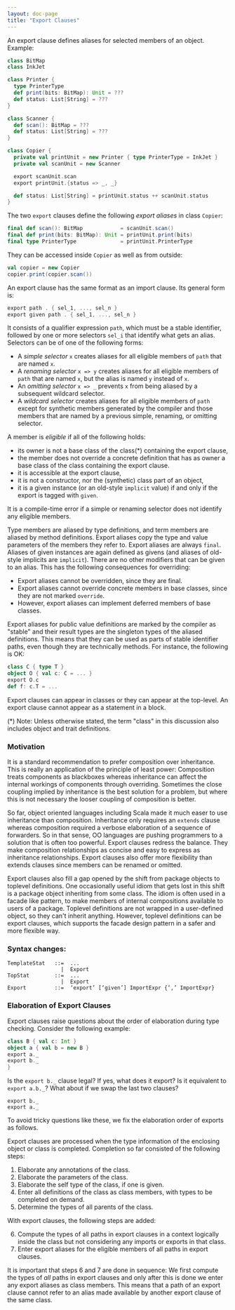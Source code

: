 ```yaml
---
layout: doc-page
title: "Export Clauses"
---
```


An export clause defines aliases for selected members of an object. Example:
```scala
class BitMap
class InkJet

class Printer {
  type PrinterType
  def print(bits: BitMap): Unit = ???
  def status: List[String] = ???
}

class Scanner {
  def scan(): BitMap = ???
  def status: List[String] = ???
}

class Copier {
  private val printUnit = new Printer { type PrinterType = InkJet }
  private val scanUnit = new Scanner

  export scanUnit.scan
  export printUnit.{status => _, _}

  def status: List[String] = printUnit.status ++ scanUnit.status
}
```
The two `export` clauses define the following _export aliases_ in class `Copier`:
```scala
final def scan(): BitMap            = scanUnit.scan()
final def print(bits: BitMap): Unit = printUnit.print(bits)
final type PrinterType              = printUnit.PrinterType
```
They can be accessed inside `Copier` as well as from outside:
```scala
val copier = new Copier
copier.print(copier.scan())
```
An export clause has the same format as an import clause. Its general form is:
```scala
export path . { sel_1, ..., sel_n }
export given path . { sel_1, ..., sel_n }
```
It consists of a qualifier expression `path`, which must be a stable identifier, followed by
one or more selectors `sel_i` that identify what gets an alias. Selectors can be
of one of the following forms:

 - A _simple selector_ `x` creates aliases for all eligible members of `path` that are named `x`.
 - A _renaming selector_ `x => y` creates aliases for all eligible members of `path` that are named `x`, but the alias is named `y` instead of `x`.
 - An _omitting selector_ `x => _` prevents `x` from being aliased by a subsequent
   wildcard selector.
 - A _wildcard selector_ creates aliases for all eligible members of `path` except for
   synthetic members generated by the compiler and those members that are named by a previous simple, renaming, or omitting selector.

A member is _eligible_ if all of the following holds:

 - its owner is not a base class of the class(\*) containing the export clause,
 - the member does not override a concrete definition that has as owner
   a base class of the class containing the export clause.
 - it is accessible at the export clause,
 - it is not a constructor, nor the (synthetic) class part of an object,
 - it is a given instance (or an old-style `implicit` value)
   if and only if the export is tagged with `given`.

It is a compile-time error if a simple or renaming selector does not identify any eligible
members.

Type members are aliased by type definitions, and term members are aliased by method definitions. Export aliases copy the type and value parameters of the members they refer to.
Export aliases are always `final`. Aliases of given instances are again defined as givens (and aliases of old-style implicits are `implicit`). There are no other modifiers that can be given to an alias. This has the following consequences for overriding:

 - Export aliases cannot be overridden, since they are final.
 - Export aliases cannot override concrete members in base classes, since they are
   not marked `override`.
 - However, export aliases can implement deferred members of base classes.

Export aliases for public value definitions are marked by the compiler as "stable" and their result types are the singleton types of the aliased definitions. This means that they can be used as parts of stable identifier paths, even though they are technically methods. For instance, the following is OK:
```scala
class C { type T }
object O { val c: C = ... }
export O.c
def f: c.T = ...
```

Export clauses can appear in classes or they can appear at the top-level. An export clause cannot appear as a statement in a block.

(\*) Note: Unless otherwise stated, the term "class" in this discussion also includes object and trait definitions.

### Motivation

It is a standard recommendation to prefer composition over inheritance. This is really an application of the principle of least power: Composition treats components as blackboxes whereas inheritance can affect the internal workings of components through overriding. Sometimes the close coupling implied by inheritance is the best solution for a problem, but where this is not necessary the looser coupling of composition is better.

So far, object oriented languages including Scala made it much easer to use inheritance than composition. Inheritance only requires an `extends` clause whereas composition required a verbose elaboration of a sequence of forwarders. So in that sense, OO languages are pushing
programmers to a solution that is often too powerful. Export clauses redress the balance. They make composition relationships as concise and easy to express as inheritance relationships. Export clauses also offer more flexibility than extends clauses since members can be renamed or omitted.

Export clauses also fill a gap opened by the shift from package objects to toplevel definitions. One occasionally useful idiom that gets lost in this shift is a package object inheriting from some class. The idiom is often used in a facade like pattern, to make members
of internal compositions available to users of a package. Toplevel definitions are not wrapped in a user-defined object, so they can't inherit anything. However, toplevel definitions can be export clauses, which supports the facade design pattern in a safer and
more flexible way.

### Syntax changes:

```
TemplateStat   ::=  ...
                 |  Export
TopStat        ::=  ...
                 |  Export
Export         ::=  ‘export’ [‘given’] ImportExpr {‘,’ ImportExpr}
```

### Elaboration of Export Clauses

Export clauses raise questions about the order of elaboration during type checking.
Consider the following example:
```scala
class B { val c: Int }
object a { val b = new B }
export a._
export b._
}
```
Is the `export b._` clause legal? If yes, what does it export? Is it equivalent to `export a.b._`? What about if we swap the last two clauses?
```
export b._
export a._
```
To avoid tricky questions like these, we fix the elaboration order of exports as follows.

Export clauses are processed when the type information of the enclosing object or class is completed. Completion so far consisted of the following steps:

 1. Elaborate any annotations of the class.
 2. Elaborate the parameters of the class.
 3. Elaborate the self type of the class, if one is given.
 4. Enter all definitions of the class as class members, with types to be completed
    on demand.
 5. Determine the types of all parents of the class.

With export clauses, the following steps are added:

 6. Compute the types of all paths in export clauses in a context logically
    inside the class but not considering any imports or exports in that class.
 7. Enter export aliases for the eligible members of all paths in export clauses.

It is important that steps 6 and 7 are done in sequence: We first compute the types of _all_
paths in export clauses and only after this is done we enter any export aliases as class members. This means that a path of an export clause cannot refer to an alias made available
by another export clause of the same class.
